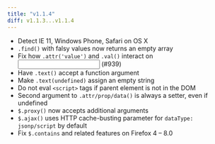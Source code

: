 ```yaml
---
title: "v1.1.4"
diff: v1.1.3...v1.1.4
---
```


* Detect IE 11, Windows Phone, Safari on OS X
* `.find()` with falsy values now returns an empty array
* Fix how `.attr('value')` and `.val()` interact on <input> (#939)
* Have `.text()` accept a function argument
* Make `.text(undefined)` assign an empty string
* Do not eval `<script>` tags if parent element is not in the DOM
* Second argument to `.attr/prop/data()` is always a setter, even if undefined
* `$.proxy()` now accepts additional arguments
* `$.ajax()` uses HTTP cache-busting parameter for `dataType: jsonp/script` by default
* Fix `$.contains` and related features on Firefox 4 – 8.0